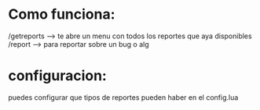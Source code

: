 # Como funciona:
/getreports --> te abre un menu con todos los reportes que aya disponibles \
/report --> para reportar sobre un bug o alg 

# configuracion:
puedes configurar que tipos de reportes pueden haber en el config.lua 